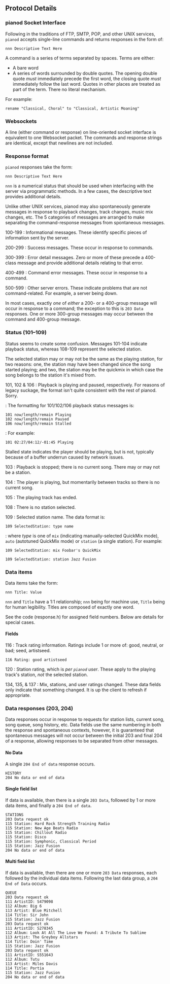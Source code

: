 Protocol Details
----------------
### pianod Socket Interface
Following in the traditions of FTP, SMTP, POP, and other UNIX services, `pianod` accepts single-line commands and returns responses in the form of:

	nnn Descriptive Text Here

A command is a series of terms separated by spaces.  Terms are either:

* A bare word
* A series of words surrounded by double quotes.  The opening double quote *must* immediately precede the first word, the closing quote *must* immediately follow the last word.  Quotes in other places are treated as part of the term.  There no literal mechanism.

For example:

	rename "Classical, Choral" to "Classical, Artistic Moaning"

### Websockets
A line (either command or response) on line-oriented socket interface is equivalent to one Websocket packet.  The commands and response strings are
identical, except that newlines are not included.

### Response format
`pianod` responses take the form:

	nnn Descriptive Text Here

`nnn` is a numerical status that should be used when interfacing with the server via programmatic methods.  In a few cases, the descriptive text provides additional details.

Unlike other UNIX services, pianod may also spontaneously generate messages in response to playback changes, track changes, music mix changes, etc.  The 5 categories of messages are arranged to make separating the command-response messages from spontaneous messages.


100-199
: Informational messages.  These identify specific pieces of information sent by the server.

200-299
:   Success messages.  These occur in response to commands.

300-399
:   Error detail messages.  Zero or more of these precede a 400-class message and provide additional details relating to that error.

400-499
:   Command error messages.  These occur in response to a command.

500-599
:   Other server errors.  These indicate problems that are not command-related.  For example, a server being down.

In most cases, exactly *one* of *either* a 200- or a 400-group message will occur in response to a command; the exception to this is `203 Data` responses.  One or more 300-group messages may occur between the command and 400-group message.

### Status (101–109)
Status seems to create some confusion.  Messages 101-104 indicate
playback status, whereas 108-109 represent the selected station.

The selected station may or may not be the
same as the playing station, for two reasons: one, the station may
have been changed since the song started playing; and two, the
station may be the quickmix in which case the song belongs to the
station it's mixed from.

101, 102 & 106
: Playback is playing and paused, respectively.  For reasons of legacy
suckage, the format isn't quite consistent with the rest of pianod.
Sorry.

: The formatting for 101/102/106 playback status messages is:

	101 now/length/remain Playing
	102 now/length/remain Paused
	106 now/length/remain Stalled

: For example:

	101 02:27/04:12/-01:45 Playing

Stalled state indicates the player should be playing, but is not,
typically because of a buffer underrun caused by network issues.

103
: Playback is stopped; there is no current song.
There may or may not be a station.

104
: The player is playing, but momentarily between tracks so there is no current song.

105
: The playing track has ended.

108
: There is no station selected.

109
: Selected station name.  The data format is:

	109 SelectedStation: type name
	
:	where *type* is one of `mix` (indicating manually-selected QuickMix mode), `auto` (autotuned QuickMix mode) or `station` (a single station).  For example:

	109 SelectedStation: mix Foobar's QuickMix

	109 SelectedStation: station Jazz Fusion

### Data items
Data items take the form:

	nnn Title: Value

`nnn` and `Title` have a 1:1 relationship; `nnn` being for machine use, `Title` being for human legibility.  Titles are composed of exactly one word.

See the code (response.h) for assigned field numbers.  Below are details for special cases.

#### Fields

116
: Track rating information.  Ratings include 1 or more of: good, neutral, or bad; seed, artistseed.

	116 Rating: good artistseed

120
: Station rating, which is *per `pianod` user*.  These apply to the playing track's station, *not* the selected station.

134, 135, & 137
: Mix, stations, and user ratings changed.  These data fields only indicate that something changed.  It is up the client to refresh if appropriate.

### Data responses (203, 204)
Data responses occur in response to requests for station lists,
current song, song queue, song history, etc.  Data fields use the same numbering in both the response and spontaneous contexts, however, it is guaranteed that spontaneous messages will not occur between the initial 203 and final 204 of a response, allowing responses to be separated from other messages.

#### No Data
A single `204 End of data` response occurs.

	HISTORY
	204 No data or end of data

#### Single field list
If data is available, then there is a single `203 Data`, followed
by 1 or more data items, and finally a `204 End of data`.

	STATIONS
	203 Data request ok
	115 Station: Hard Rock Strength Training Radio
	115 Station: New Age Beats Radio
	115 Station: Chillout Radio
	115 Station: Disco
	115 Station: Symphonic, Classical Period
	115 Station: Jazz Fusion
	204 No data or end of data


#### Multi field list
If data is available, then there are one or more `203 Data` responses, each followed by the individual data items.  Following the last data group, a `204 End of Data` occurs.

	QUEUE
	203 Data request ok
	111 ArtistID: S479098
	112 Album: Big 6
	113 Artist: Blue Mitchell
	114 Title: Sir John
	115 Station: Jazz Fusion
	203 Data request ok
	111 ArtistID: S278345
	112 Album: Look At All The Love We Found: A Tribute To Sublime
	113 Artist: The Greyboy Allstars
	114 Title: Doin' Time
	115 Station: Jazz Fusion
	203 Data request ok
	111 ArtistID: S551643
	112 Album: Tutu
	113 Artist: Miles Davis
	114 Title: Portia
	115 Station: Jazz Fusion
	204 No data or end of data
